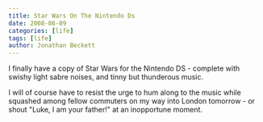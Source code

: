 ```yaml
---
title: Star Wars On The Nintendo Ds
date: 2008-06-09
categories: [life]
tags: [life]
author: Jonathan Beckett
---
```


I finally have a copy of Star Wars for the Nintendo DS - complete with swishy light sabre noises, and tinny but thunderous music.

I will of course have to resist the urge to hum along to the music while squashed among fellow commuters on my way into London tomorrow - or shout "Luke, I am your father!" at an inopportune moment.